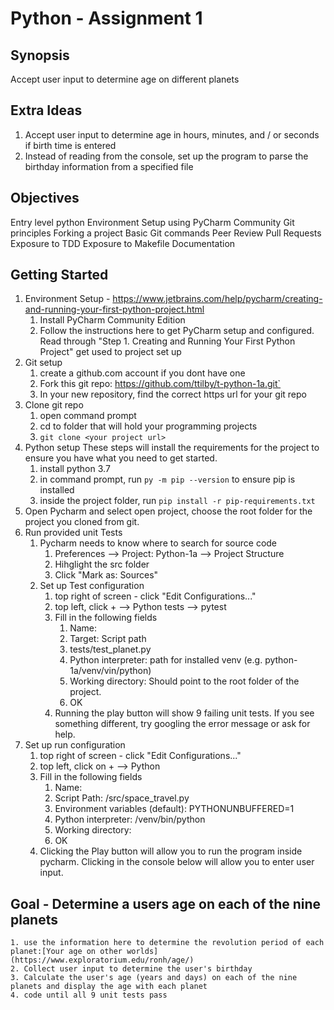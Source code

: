 # Python - Assignment 1

## Synopsis
Accept user input to determine age on different planets

## Extra Ideas
1. Accept user input to determine age in hours, minutes, and / or seconds if birth time is entered
2. Instead of reading from the console, set up the program to parse the birthday information from a specified file

## Objectives
Entry level python
	Environment Setup using PyCharm Community
Git principles
	Forking a project
	Basic Git commands
	Peer Review
	Pull Requests
Exposure to TDD
Exposure to Makefile
Documentation

## Getting Started
1. Environment Setup - https://www.jetbrains.com/help/pycharm/creating-and-running-your-first-python-project.html
    1. Install PyCharm Community Edition
    2. Follow the instructions here to get PyCharm setup and configured. Read through "Step 1. Creating and Running Your First Python Project" get used to project set up
1. Git setup
    1. create a github.com account if you dont have one
    2. Fork this git repo: https://github.com/ttilby/t-python-1a.git`    
    3. In your new repository, find the correct https url for your git repo
2. Clone git repo
    1. open command prompt
    2. cd to folder that will hold your programming projects
    3. `git clone <your project url>` 
2. Python setup
    These steps will install the requirements for the project to ensure you
have what you need to get started.
    1. install python 3.7
    2. in command prompt, run `py -m pip --version` to ensure pip is installed
    2. inside the project folder, run `pip install -r pip-requirements.txt`
2. Open Pycharm and select open project, choose the root folder for the project
   you cloned from git.
3. Run provided unit Tests
    1. Pycharm needs to know where to search for source code
        1. Preferences --> Project: Python-1a --> Project Structure
        2. Hihglight the src folder
        3. Click "Mark as: Sources"
    2. Set up Test configuration
        1. top right of screen - click "Edit Configurations..."
        2. top left, click + --> Python tests --> pytest
        3. Fill in the following fields
            1. Name: <whatever you want>
            2. Target: Script path
            3. tests/test_planet.py
            4. Python interpreter: path for installed venv (e.g. python-1a/venv/vin/python)
            5. Working directory: Should point to the root folder of the project.
            6. OK
        4. Running the play button will show 9 failing unit tests. If you see something different, try googling the error message or ask for help.
4. Set up run configuration
    1. top right of screen - click "Edit Configurations..."
    2. top left, click on + --> Python
    3. Fill in the following fields
        1. Name: <whatever you want>
        2. Script Path: <project path>/src/space_travel.py
        3. Environment variables (default): PYTHONUNBUFFERED=1
        4. Python interpreter: <project path>/venv/bin/python
        5. Working directory: <project path>
        6. OK
    4. Clicking the Play button will allow you to run the program inside pycharm. Clicking in the console below will allow you to enter user input.

## Goal - Determine a users age on each of the nine planets
    1. use the information here to determine the revolution period of each planet:[Your age on other worlds](https://www.exploratorium.edu/ronh/age/)
    2. Collect user input to determine the user's birthday
    3. Calculate the user's age (years and days) on each of the nine planets and display the age with each planet
    4. code until all 9 unit tests pass

